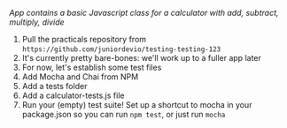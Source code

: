 *App contains a basic Javascript class for a calculator with add, subtract, multiply, divide*

1. Pull the practicals repository from `https://github.com/juniordevio/testing-testing-123`
1. It's currently pretty bare-bones: we'll work up to a fuller app later
1. For now, let's establish some test files
1. Add Mocha and Chai from NPM
1. Add a tests folder
1. Add a calculator-tests.js file
1. Run your (empty) test suite! Set up a shortcut to mocha in your package.json so you can run `npm test`, or just run `mocha`
